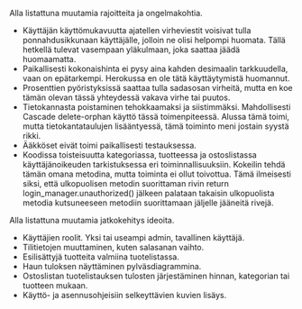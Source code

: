 Alla listattuna muutamia rajoitteita ja ongelmakohtia.

* Käyttäjän käyttömukavuutta ajatellen virheviestit voisivat tulla ponnahdusikkunaan käyttäjälle, jolloin ne olisi helpompi huomata. Tällä hetkellä tulevat vasempaan yläkulmaan, joka saattaa jäädä huomaamatta.
* Paikallisesti kokonaishinta ei pysy aina kahden desimaalin tarkkuudella, vaan on epätarkempi. Herokussa en ole tätä käyttäytymistä huomannut.
* Prosenttien pyöristyksissä saattaa tulla sadasosan virheitä, mutta en koe tämän olevan tässä yhteydessä vakava virhe tai puutos.
* Tietokannasta poistaminen tehokkaamaksi ja siistimmäksi. Mahdollisesti Cascade delete-orphan käyttö tässä toimenpiteessä. Alussa tämä toimi, mutta tietokantataulujen lisääntyessä, tämä toiminto meni jostain syystä rikki.
* Ääkköset eivät toimi paikallisesti testauksessa.
* Koodissa toisteisuutta kategoriassa, tuotteessa ja ostoslistassa käyttäjänoikeuden tarkistuksessa eri toiminnallisuuksiin. Kokeilin tehdä tämän omana metodina, mutta toiminta ei ollut toivottua. Tämä ilmeisesti siksi, että ulkopuolisen metodin suorittaman rivin return login_manager.unauthorized()  jälkeen palataan takaisin ulkopuolista metodia kutsuneeseen metodiin suorittamaan jäljelle jääneitä rivejä.  

Alla listattuna muutamia jatkokehitys ideoita.

* Käyttäjien roolit. Yksi tai useampi admin, tavallinen käyttäjä.
* Tilitietojen muuttaminen, kuten salasanan vaihto.
* Esilisättyjä tuotteita valmiina tuotelistassa.
* Haun tuloksen näyttäminen pylväsdiagrammina.
* Ostoslistan tuotelistauksen tulosten järjestäminen hinnan, kategorian tai tuotteen mukaan.
* Käyttö- ja asennusohjeisiin selkeyttävien kuvien lisäys.
